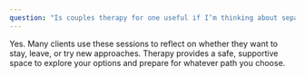```yaml
---
question: "Is couples therapy for one useful if I’m thinking about separation or divorce?"
---
```

Yes. Many clients use these sessions to reflect on whether they want to stay, leave, or try new approaches. Therapy provides a safe, supportive space to explore your options and prepare for whatever path you choose.
